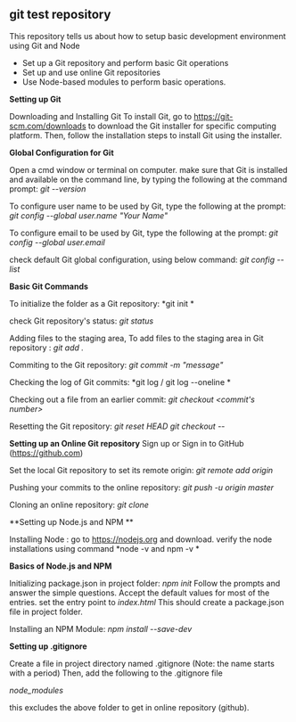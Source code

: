 ## git test repository 

This repository tells us about how to setup basic development environment using Git and Node 

- Set up a Git repository and perform basic Git operations
- Set up and use online Git repositories
- Use Node-based modules to perform basic operations.

**Setting up Git** 

Downloading and Installing Git
To install Git, go to https://git-scm.com/downloads to download the Git installer for specific computing platform. Then, follow the installation steps to install Git using the installer.

**Global Configuration for Git**

Open a cmd window or terminal on computer.
make sure that Git is installed and available on the command line, by typing the following at the command prompt:
*git --version*

To configure user name to be used by Git, type the following at the prompt:
*git config --global user.name "Your Name"*

To configure email to be used by Git, type the following at the prompt:
*git config --global user.email <your email address>*

check default Git global configuration, using below command:
*git config --list*

**Basic Git Commands**

To initialize the folder as a Git repository:  *git init *

check Git repository's status: *git status*

Adding files to the staging area, To add files to the staging area in Git repository : *git add .*

Commiting to the Git repository: *git commit -m "message"*

Checking the log of Git commits: *git log / git log --oneline *

Checking out a file from an earlier commit: *git checkout <commit's number> <file name>*

Resetting the Git repository: 
*git reset HEAD <file name>* 
*git checkout -- <file name>* 


**Setting up an Online Git repository** 
Sign up or Sign in to GitHub (https://github.com)

Set the local Git repository to set its remote origin: *git remote add origin <repository URL>*

Pushing your commits to the online repository: *git push -u origin master*

Cloning an online repository: *git clone <repository URL>*


**Setting up Node.js and NPM **

Installing Node : go to https://nodejs.org and download. 
verify the node installations using command *node -v and npm -v *

**Basics of Node.js and NPM**

Initializing package.json in project folder: *npm init* 
Follow the prompts and answer the simple questions. Accept the default values for most of the entries. 
set the entry point to *index.html* 
This should create a package.json file in project folder.

Installing an NPM Module: *npm install <package name> --save-dev*


**Setting up .gitignore** 

Create a file in project directory named .gitignore (Note: the name starts with a period) Then, add the following to the .gitignore file

*node_modules* 

this excludes the above folder to get in online repository (github). 
